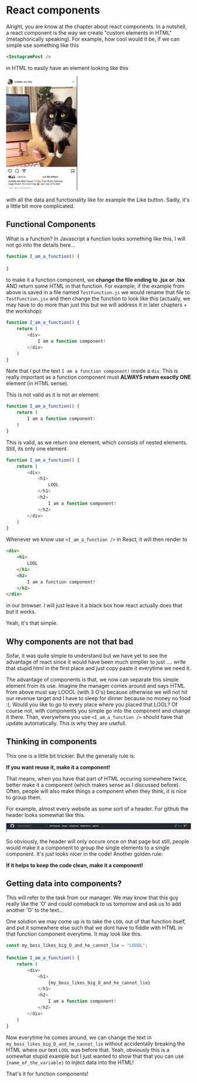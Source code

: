 # React components

Alright, you are know at the chapter about react components. In a nutshell, a
react component is the way we create "custom elements in HTML" (metaphorically
speaking). For example, how cool would it be, if we can simple use something
like this

```html
<InstagramPost />
```

in HTML to easily have an element looking like this

<img src="./assets/component.png" /> 

with all the data and functionality like for example the Like button. Sadly, it's
a little bit more complicated.

## Functional Components

What is a function? In Javascript a function looks something like this, I will 
not go into the details here...

```javascript
function I_am_a_function() {

}
``` 

to make it a function component, we **change the file ending to .jsx or .tsx** AND
return some HTML in that function. For example, if the example from above is saved
in a file named `TestFunction.js` we would rename that file to `TestFunction.jsx`
and then change the function to look like this (actually, we may have to do more
than just this but we will address it in later chapters + the workshop):

```javascript
function I_am_a_function() {
    return (
        <div>
            I am a function component!
        </div>
    )
}
``` 

Note that I put the text `I am a function component!` inside a `div`. This is really important
as a function component must **ALWAYS return exactly ONE** element (in HTML sense).

This is not valid as it is not an element:

```javascript
function I_am_a_function() {
    return (
        I am a function component!
    )
}
``` 

This is valid, as we return one element, which consists of nested elements. Still, its only one element.

```javascript
function I_am_a_function() {
    return (
        <div>
            <h1>
                LOOL
            </h1>
            <h2>
                I am a function component!
            </h2>
        </div>
    )
}
``` 

Whenever we know use `<I_am_a_function />` in React, it will then render to

```html
<div>
    <h1>
        LOOL
    </h1>
    <h2>
        I am a function component!
    </h2>
</div>
```
 
in our browser. I will just leave it a black box how react actually does that
but it works.

Yeah, it's that simple.

## Why components are not that bad

Sofar, it was quite simple to understand but we have yet to see the advantage of
react since it would have been much simplier to just .... write that stupid html
in the first place and just copy paste it everytime we need it.

The advantage of components is that, we now can separate this simple element 
from its use.  Imagine the manager comes around and says HTML from above must
say LOOOL (with 3 O's) because otherwise we will not hit our revenue target and
I have to sleep for dinner because no money no food :(.  Would you like to go to
every place where you placed that LOOL?  Of course not, with components you
simple go into the component and change it there.  Than, everywhere you use
`<I_am_a_function />` should have that update automatically.  This is why they
are usefull.

## Thinking in components

This one is a little bit trickier. But the generally rule is: 

**If you want reuse it, make it a component!**

That means, when you have that part of HTML occuring somewhere twice, better
make it a component (which makes sense as I discussed before). Often, 
people will also make things a component when they think, it is nice to 
group them.

For example, almost every website as some sort of a header. For github the
header looks somewhat like this.

<img src="./assets/header.png">

So obviously, the header will only occure once on that page but still, people
would make it a component to group the single elements to a single component.
It's just looks nicer in the code! Another golden rule:

**If it helps to keep the code clean, make it a component!**


## Getting data into components?

This will refer to the task from our manager. We may know that this guy really 
like the 'O' and could comeback to us tomorrow and ask us to add another 'O' 
to the text... 

One solution we may come up is to take the `LOOL` out of that function itself,
and put it somewhere else such that we dont have to fiddle with HTML in 
that function component everytime. It may look like this.

```javascript
const my_boss_likes_big_O_and_he_cannot_lie = "LOOOL";

function I_am_a_function() {
    return (
        <div>
            <h1>
                {my_boss_likes_big_O_and_he_cannot_lie}
            </h1>
            <h2>
                I am a function component!
            </h2>
        </div>
    )
}
``` 

Now everytime he comes around, we can change the text in
`my_boss_likes_big_O_and_he_cannot_lie` without accidentally breaking the HTML
where our text `LOOL` was before that. Yeah, obviously this is a somewhat stupid
example but I just wanted to show that that you can use `{name_of_the_variable}`
to inject data into the HTML!

That's it for function components!